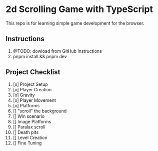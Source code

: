# 2d Scrolling Game with TypeScript

This repo is for learning simple game development for the browser.

## Instructions

1. @TODO: dowload from GitHub instructions
2. pnpm install && pnpm dev

## Project Checklist

1. [x] Project Setup
2. [x] Player Creation
3. [x] Gravity
4. [x] Player Movement
5. [x] Platforms
6. [] "scroll" the background
7. [] Win scenario
8. [] Image Platforms
9. [] Paralax scroll
10. [] Death pits
11. [] Level Creation
12. [] Fine Tuning
